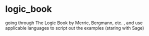 # logic_book

going through The Logic Book by Merric, Bergmann, etc. , and use applicable languages to script out the examples (staring with Sage)
